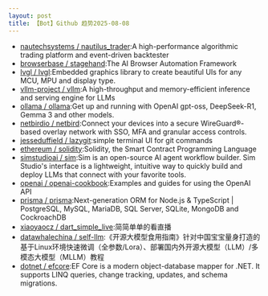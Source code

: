 ```yaml
---
layout: post
title: 【Bot】Github 趋势2025-08-08
---
```


* [nautechsystems / nautilus_trader](https://github.com/nautechsystems/nautilus_trader):A high-performance algorithmic trading platform and event-driven backtester
* [browserbase / stagehand](https://github.com/browserbase/stagehand):The AI Browser Automation Framework
* [lvgl / lvgl](https://github.com/lvgl/lvgl):Embedded graphics library to create beautiful UIs for any MCU, MPU and display type.
* [vllm-project / vllm](https://github.com/vllm-project/vllm):A high-throughput and memory-efficient inference and serving engine for LLMs
* [ollama / ollama](https://github.com/ollama/ollama):Get up and running with OpenAI gpt-oss, DeepSeek-R1, Gemma 3 and other models.
* [netbirdio / netbird](https://github.com/netbirdio/netbird):Connect your devices into a secure WireGuard®-based overlay network with SSO, MFA and granular access controls.
* [jesseduffield / lazygit](https://github.com/jesseduffield/lazygit):simple terminal UI for git commands
* [ethereum / solidity](https://github.com/ethereum/solidity):Solidity, the Smart Contract Programming Language
* [simstudioai / sim](https://github.com/simstudioai/sim):Sim is an open-source AI agent workflow builder. Sim Studio's interface is a lightweight, intuitive way to quickly build and deploy LLMs that connect with your favorite tools.
* [openai / openai-cookbook](https://github.com/openai/openai-cookbook):Examples and guides for using the OpenAI API
* [prisma / prisma](https://github.com/prisma/prisma):Next-generation ORM for Node.js & TypeScript | PostgreSQL, MySQL, MariaDB, SQL Server, SQLite, MongoDB and CockroachDB
* [xiaoyaocz / dart_simple_live](https://github.com/xiaoyaocz/dart_simple_live):简简单单的看直播
* [datawhalechina / self-llm](https://github.com/datawhalechina/self-llm):《开源大模型食用指南》针对中国宝宝量身打造的基于Linux环境快速微调（全参数/Lora）、部署国内外开源大模型（LLM）/多模态大模型（MLLM）教程
* [dotnet / efcore](https://github.com/dotnet/efcore):EF Core is a modern object-database mapper for .NET. It supports LINQ queries, change tracking, updates, and schema migrations.
